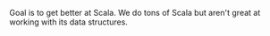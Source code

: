 Goal is to get better at Scala.  We do tons of Scala but aren't great at working with its data structures.
